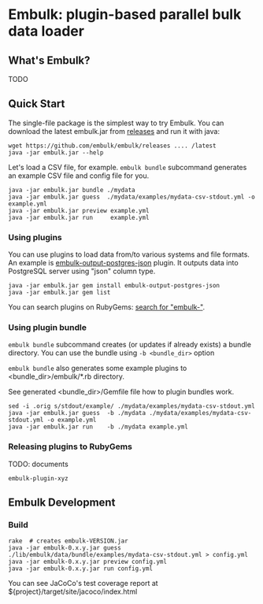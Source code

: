 # Embulk: plugin-based parallel bulk data loader

## What's Embulk?

TODO

## Quick Start

The single-file package is the simplest way to try Embulk. You can download the latest embulk.jar from [releases]() and run it with java:

```
wget https://github.com/embulk/embulk/releases .... /latest
java -jar embulk.jar --help
```

Let's load a CSV file, for example. `embulk bundle` subcommand generates an example CSV file and config file for you.

```
java -jar embulk.jar bundle ./mydata
java -jar embulk.jar guess  ./mydata/examples/mydata-csv-stdout.yml -o example.yml
java -jar embulk.jar preview example.yml
java -jar embulk.jar run     example.yml
```

### Using plugins

You can use plugins to load data from/to various systems and file formats.
An example is [embulk-output-postgres-json]() plugin. It outputs data into PostgreSQL server using "json" column type.

```
java -jar embulk.jar gem install embulk-output-postgres-json
java -jar embulk.jar gem list
```

You can search plugins on RubyGems: [search for "embulk-"](https://rubygems.org/search?utf8=%E2%9C%93&query=embulk-).

### Using plugin bundle

`embulk bundle` subcommand creates (or updates if already exists) a bundle directory.
You can use the bundle using `-b <bundle_dir>` option

`embulk bundle` also generates some example plugins to \<bundle_dir>/embulk/\*.rb directory.

See generated \<bundle_dir>/Gemfile file how to plugin bundles work.

```
sed -i .orig s/stdout/example/ ./mydata/examples/mydata-csv-stdout.yml
java -jar embulk.jar guess  -b ./mydata ./mydata/examples/mydata-csv-stdout.yml -o example.yml
java -jar embulk.jar run    -b ./mydata example.yml
```

### Releasing plugins to RubyGems

TODO: documents

```
embulk-plugin-xyz
```

## Embulk Development

### Build

```
rake  # creates embulk-VERSION.jar
java -jar embulk-0.x.y.jar guess ./lib/embulk/data/bundle/examples/mydata-csv-stdout.yml > config.yml
java -jar embulk-0.x.y.jar preview config.yml
java -jar embulk-0.x.y.jar run config.yml
```

You can see JaCoCo's test coverage report at ${project}/target/site/jacoco/index.html

